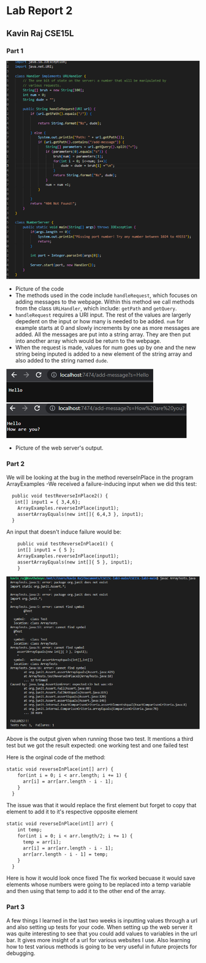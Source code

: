 # Lab Report 2

## Kavin Raj CSE15L

### Part 1 ###

![image](Screenshot_20230130_093853.png)
- Picture of the code
- The methods used in the code include `handleRequest`, which focuses on adding messages to the webpage. Within this method we call methods from the class `URLHandler`, which include: `getPath` and `getQuery`.
- `handleRequest` requires a URI input. The rest of the values are largerly depedent on the input or how many is needed to be added. `num` for example starts at 0 and slowly increments by one as more messages are added. All the messages are put into a string array. They are then put into another array which would be return to the webpage.
- When the request is made, values for num goes up by one and the new string being inputed is added to a new element of the string array and also added to the string named `dude`.

![image](Screenshot_20230130_094036.png)
![image](Screenshot_20230130_094057.png)
- Picture of the web server's output.

### Part 2 ###

We will be looking at the bug in the method reverseInPlace in the program ArrayExamples
-We received a failure-inducing input when we did this test:
```@Test  
  public void testReverseInPlace2() { 
   int[] input1 = { 3,4,6};   
    ArrayExamples.reverseInPlace(input1); 
    assertArrayEquals(new int[]{ 6,4,3 }, input1);	
  }
  ```

An input that doesn't induce failure would be:

```@Test 
	public void testReverseInPlace1() {
    int[] input1 = { 5 };
    ArrayExamples.reverseInPlace(input1);
    assertArrayEquals(new int[]{ 5 }, input1);
	}
  ```
  
  ![image](Screenshot_20230130_104741.png)
 
 Above is the output given when running those two test. It mentions a third test but we got the result expected: one working test and one failed test
 
 Here is the orginal code of the method:

``` 
static void reverseInPlace(int[] arr) {
    for(int i = 0; i < arr.length; i += 1) {
      arr[i] = arr[arr.length - i - 1];
    }
  }
  ```
The issue was that it would replace the first element but forget to copy that element to add it to it's respective opposite element


``` 
static void reverseInPlace(int[] arr) {
    int temp;
    for(int i = 0; i < arr.length/2; i += 1) {
      temp = arr[i];
      arr[i] = arr[arr.length - i - 1];
      arr[arr.length - i - 1] = temp;
    }
  }
  ```


Here is how it would look once fixed
The fix worked becuase it would save elements whose numbers were going to be replaced into a temp variable and then using that temp to add it to the other end of the array.

### Part 3

A few things I learned in the last two weeks is inputting values through a url and also setting up tests for your code. When setting up the web server it was quite interesting to see that you could add values to variables in the url bar. It gives more insight of a url for various websites I use. Also learning how to test various methods is going to be very useful in future projects for debugging.
 

